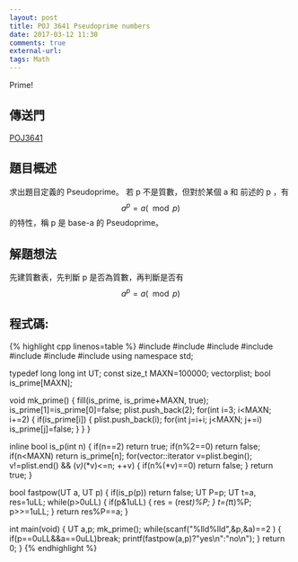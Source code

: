 ```yaml
---
layout: post
title: POJ 3641 Pseudoprime numbers
date: 2017-03-12 11:30
comments: true
external-url:
tags: Math
---
```


Prime!

## 傳送門
[POJ3641](http://poj.org/problem?id=3641)

## 題目概述
求出題目定義的 Pseudoprime。
若 p 不是質數，但對於某個 a 和 前述的 p ，有
$$ a^{p}=a \left( \mod p \right)  $$ 
的特性，稱 p 是 base-a 的 Pseudoprime。

## 解題想法
先建質數表，先判斷 p 是否為質數，再判斷是否有
$$ a^{p}=a \left( \mod p \right)  $$ 

## 程式碼:

{% highlight cpp linenos=table %}
#include <iostream>
#include <vector>
#include <algorithm>
#include <string>
#include <cstdio>
#include <cstdlib>
#include <cstdlib>
using namespace std;

typedef long long int UT;
const size_t MAXN=100000;
vector<int>plist;
bool is_prime[MAXN];

void mk_prime() {
    fill(is_prime, is_prime+MAXN, true);
    is_prime[1]=is_prime[0]=false;
    plist.push_back(2);
    for(int i=3; i<MAXN; i+=2) {
        if(is_prime[i]) {
            plist.push_back(i);
            for(int j=i+i; j<MAXN; j+=i) is_prime[j]=false;
        }
    }
}

inline bool is_p(int n) {
    if(n==2) return true;
    if(n%2==0) return false;
    if(n<MAXN) return is_prime[n];
    for(vector<int>::iterator v=plist.begin(); v!=plist.end() && (*v)*(*v)<=n; ++v) {
        if(n%(*v)==0) return false;
    }
    return true;
}

bool fastpow(UT a, UT p) {
    if(is_p(p)) return false;
    UT P=p;
    UT t=a, res=1uLL;
    while(p>0uLL) {
        if(p&1uLL) {
            res = (res*t)%P;
        }
        t=(t*t)%P;
        p>>=1uLL;
    }
    return res%P==a;
}

int main(void) {
    UT a,p;
    mk_prime();
    while(scanf("%lld%lld",&p,&a)==2 ) {
        if(p==0uLL&&a==0uLL)break;
        printf(fastpow(a,p)?"yes\n":"no\n");
    }
    return 0;
}
{% endhighlight %}

